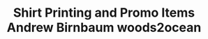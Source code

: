 ---
title: "Shirt Printing and Promo Items Andrew Birnbaum woods2ocean"
url: /wayne/shirt-printing-and-promo-items-andrew-birnbaum-woods2ocean/
shop: Kleidung
---
